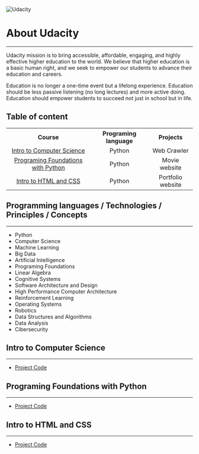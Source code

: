 

<img src="http://1onjea25cyhx3uvxgs4vu325.wpengine.netdna-cdn.com/wp-content/themes/udacity_wp_1_8/images/Udacity_Logo_SVG_200x35.svg" alt="Udacity" border="0">

<html>
<body>

<h1>About Udacity</h1>
<hr/>
<p>
  Udacity mission is to bring accessible, affordable, engaging, and highly effective higher education to the world. We believe that higher education is a basic human right, and we seek to empower our students to advance their education and careers.
</p>
<p>
Education is no longer a one-time event but a lifelong experience. Education should be less passive listening (no long lectures) and more active doing. Education should empower students to succeed not just in school but in life.
</p>
<h2>Table of content</h2>
<table >
   <tr>
    <th>Course</th>
    <th>Programing language</th>
    <th>Projects</th>
   </tr>
   <tr align="center">
    <td><a href="#itop">Intro to Computer Science</a></td>
    <td>Python</td>
    <td>Web Crawler</td>
   </tr>
   <tr align="center">
    <td><a href="#2">Programing Foundations with Python</a></td>
    <td>Python</td>
    <td>Movie website</td>
  </tr>
  <tr align="center">
    <td><a href="#3">Intro to HTML and CSS</a></td>
    <td>Python</td>
    <td>Portfolio website</td>
   </tr>
 </table>
          
<h2>Programming languages / Technologies / Principles / Concepts</h2>
<hr/>
 <ul>
 <li>Python</li>
 <li>Computer Science</li>
 <li>Machine Learning</li>
 <li>Big Data</li>
 <li>Artificial Intelligence</li>
 <li>Programing Foundations</li>
 <li>Linear Algebra</li>
 <li>Cognitive Systems</li>
 <li>Software Architecture and Design</li>
 <li>High Performance Computer Architecture</li>
 <li>Reinforcement Learning</li>
 <li>Operating Systems</li>
 <li>Robotics</li>
 <li>Data Structures and Algorithms</li>
 <li>Data Analysis</li>
 <li>Cibersecurity</li>
 </ul>
 <h2 id="itop">Intro to Computer Science</h2>
 <hr/>
 <ul>
<li><a href="https://github.com/IvailoAtanasov/Udacity.com/tree/master/IntroToComputerScience">Project Code</a></li>
</ul>
<h2 id="2">Programing Foundations with Python</h2>
<hr/>
 <ul>
<li><a href="https://github.com/IvailoAtanasov/Udacity.com/tree/master/ProgramingFoundationsWithPython">Project Code</a></li>
</ul>
<h2 id="3">Intro to HTML and CSS</h2>
<hr/>
 <ul>
<li><a href="https://github.com/IvailoAtanasov/Udacity.com/tree/master/IntroToHTMLAndCSS/Portfolio/framework">Project Code</a></li>
</ul>
</body>
</html>

